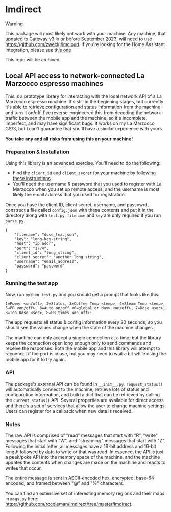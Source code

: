 # lmdirect

> [!WARNING]
> This package will most likely not work with your machine. Any machine, that updated to Gateway v3 in or before September 2023, will need to use https://github.com/zweckj/lmcloud.  If you're looking for the Home Assistant integration, please see [this one](https://github.com/zweckj/lamarzocco)
>
> This repo will be archived.

## Local API access to network-connected La Marzocco espresso machines

This is a prototype library for interacting with the local network API of a La Marzocco espresso machine. It's still in the beginning stages, but currently it's able to retrieve configuration and status information from the machine and turn it on/off. I've reverse-engineered this from decoding the network traffic between the mobile app and the machine, so it's incomplete, imperfect, and may have significant bugs. It works on my La Marzocco GS/3, but I can't guarantee that you'll have a similar experience with yours.

**You take any and all risks from using this on your machine!**

### Preparation & Installation

Using this library is an advanced exercise.  You'll need to do the following:
* Find the `client_id` and `client_secret` for your machine by following [these instructions](https://github.com/rccoleman/lmdirect/blob/master/Credentials.md).
* You'll need the username & password that you used to register with La Marzocco when you set up remote access, and the username is most likely the email address that you used for registration.

Once you have the client ID, client secret, username, and passowrd, construct a file called `config.json` with these contents and put it in the directory along with `test.py`. `filename` and `key` are only required if you run `parse.py`.

```
{
    "filename": "dose_tea.json",
    "key": "long-key-string",
    "host": "ip_addr",
    "port": "1774",
    "client_id": "long_string",
    "client_secret": "another_long_string",
    "username": "email_address",
    "password": "password"
}
```

### Running the test app

Now, run `python test.py` and you should get a prompt that looks like this:

`1=Power <on/off>, 2=Status, 3=Coffee Temp <temp>, 4=Steam Temp <temp>, 5=PB <on/off>, 6=Auto on/off <0=global or day> <on/off>, 7=Dose <sec>, 8=Tea Dose <sec>, 8=PB times <on off>:`

The app requests all status & config information every 20 seconds, so you should see the values change when the state of the machine changes.

The machine can only accept a single connection at a time, but the library keeps the connection open long enough only to send commands and receive the responses. Both the mobile app and this library will attempt to reconnect if the port is in use, but you may need to wait a bit while using the mobile app for it to try again.

### API

The package's external API can be found in `__init__.py`.  `request_status()` will automatically connect to the machine, retrieve lots of status and configuration information, and build a dict that can be retrieved by calling the `current_status()` API.  Several properties are available for direct access and there's a set of services that allow the user to change machine settings.  Users can register for a callback when new data is received.

### Notes

The raw API is comprised of "read" messages that start with "R", "write" messages that start with "W", and "streaming" messages that start with "Z".  Following the initial letter, all messages have a 16-bit address and 16-bit length followed by data to write or that was read.  In essence, the API is just a peek/poke API into the memory space of the machine, and the machine updates the contents when changes are made on the machine and reacts to writes that occur.

The entire message is sent in ASCII-encoded hex, encrypted, base-64 encoded, and framed between "@" and "%" characters.

You can find an extensive set of interesting memory regions and their maps in `msgs.py` here: https://github.com/rccoleman/lmdirect/tree/master/lmdirect.
